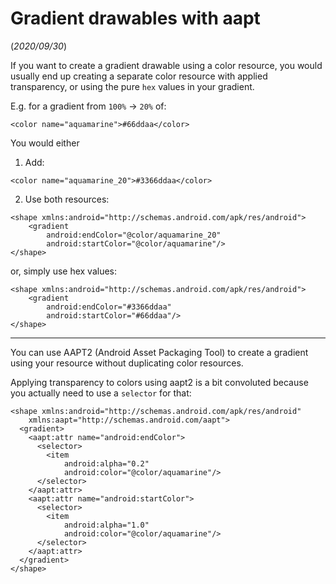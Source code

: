 # Gradient drawables with aapt
(_2020/09/30_)

If you want to create a gradient drawable using a color resource, you would usually end up creating a separate color resource with applied transparency, or using the pure `hex` values in your gradient.

E.g. for a gradient from `100%` -> `20%` of:
```
<color name="aquamarine">#66ddaa</color>
```

You would either

1. Add:
```
<color name="aquamarine_20">#3366ddaa</color>
```
2. Use both resources:
```
<shape xmlns:android="http://schemas.android.com/apk/res/android">
    <gradient
        android:endColor="@color/aquamarine_20"
        android:startColor="@color/aquamarine"/>
</shape>
```

or, simply use hex values:
```
<shape xmlns:android="http://schemas.android.com/apk/res/android">
    <gradient
        android:endColor="#3366ddaa"
        android:startColor="#66ddaa"/>
</shape>
```

---

You can use AAPT2 (Android Asset Packaging Tool)  to create a gradient using your resource without duplicating color resources.

Applying transparency to colors using aapt2 is a bit convoluted because you actually need to use a `selector` for that:

```
<shape xmlns:android="http://schemas.android.com/apk/res/android"
    xmlns:aapt="http://schemas.android.com/aapt">
  <gradient>
    <aapt:attr name="android:endColor">
      <selector>
        <item
            android:alpha="0.2"
            android:color="@color/aquamarine"/>
      </selector>
    </aapt:attr>
    <aapt:attr name="android:startColor">
      <selector>
        <item
            android:alpha="1.0"
            android:color="@color/aquamarine"/>
      </selector>
    </aapt:attr>
  </gradient>
</shape>
```
